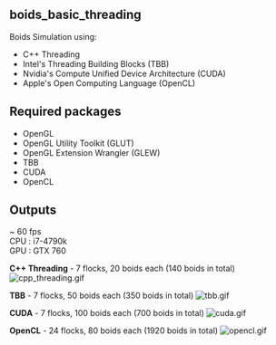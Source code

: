 ## boids_basic_threading

Boids Simulation using:

* C++ Threading
* Intel's Threading Building Blocks (TBB)
* Nvidia's Compute Unified Device Architecture (CUDA)
* Apple's Open Computing Language (OpenCL)

## Required packages

* OpenGL
* OpenGL Utility Toolkit (GLUT)
* OpenGL Extension Wrangler (GLEW)
* TBB
* CUDA
* OpenCL

## Outputs

~ 60 fps  
CPU : i7-4790k  
GPU : GTX 760  

**C++ Threading** - 7 flocks, 20 boids each (140 boids in total)
![cpp_threading.gif](../outputs/cpp_threading.gif)

**TBB** - 7 flocks, 50 boids each (350 boids in total)
![tbb.gif](../outputs/tbb.gif)

**CUDA** - 7 flocks, 100 boids each (700 boids in total)
![cuda.gif](../outputs/cuda.gif)

**OpenCL** - 24 flocks, 80 boids each (1920 boids in total)
![opencl.gif](../outputs/opencl.gif)
